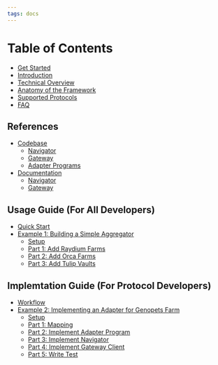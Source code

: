 ```yaml
---
tags: docs
---
```


# Table of Contents

- [Get Started](README.md)
- [Introduction](introduction.md)
- [Technical Overview](overview.md)
- [Anatomy of the Framework](anatomy.md)
- [Supported Protocols](protocols.md)
- [FAQ](faq.md)

## References

- [Codebase](references.md)
  - [Navigator](https://github.com/DappioWonderland/navigator)
  - [Gateway](https://github.com/DappioWonderland/gateway)
  - [Adapter Programs](https://github.com/DappioWonderland/adapter-programs)
- [Documentation](references.md)
  - [Navigator](https://dappiowonderland.github.io/navigator)
  - [Gateway](https://dappiowonderland.github.io/gateway)

## Usage Guide (For All Developers)

- [Quick Start](quickstart.md)
- [Example 1: Building a Simple Aggregator](example-1/example-1.md)
  - [Setup](example-1/setup.md)
  - [Part 1: Add Raydium Farms](example-1/part-1.md)
  - [Part 2: Add Orca Farms](example-1/part-2.md)
  - [Part 3: Add Tulip Vaults](example-1/part-3.md)

## Implemtation Guide (For Protocol Developers)

- [Workflow](workflow.md)
- [Example 2: Implementing an Adapter for Genopets Farm](example-2/example-2.md)
  - [Setup](example-2/setup.md)
  - [Part 1: Mapping](example-2/part-1.md)
  - [Part 2: Implement Adapter Program](example-2/part-2.md)
  - [Part 3: Implement Navigator](example-2/part-3.md)
  - [Part 4: Implement Gateway Client](example-2/part-4.md)
  - [Part 5: Write Test](example-2/part-5.md)

<!--
- Add some highlights in Introduction
- ~~Add an outline in Introduction~~
- Add ecosystem diagram (in Technical Overview)
- Add a paragraph in the begining of Technial Overview
- ~~Add deployed information in Supported Protocols~~
- Add hyperlink for every URLs
- Emphasize that URH = Navigator + Gateway
- ~~Add a intro section (workflow) for example 2 to exaplain the motivation~~
-->
